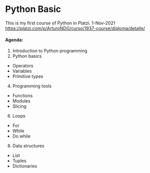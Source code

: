# Python Basic

This is my first course of Python in Platzi.
1-Nov-2021
https://platzi.com/p/ArturoNDG/curso/1937-course/diploma/detalle/

#### Agenda:
1. Introduction to Python programming
2. Python basics
* Operators
* Variables
* Primitive types
4. Programming tools
* Functions
* Modules
* Slicing
6. Loops
* For
* While
* Do while
8. Data structures
* List
* Tuples
* Dictionaries
